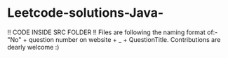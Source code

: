 # Leetcode-solutions-Java-
!! CODE INSIDE SRC FOLDER !!
Files are following the naming format of:- "No" + question number on website + _ + QuestionTitle.
Contributions are dearly welcome :) 
